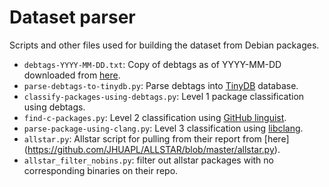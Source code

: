 # Dataset parser

Scripts and other files used for building the dataset from Debian packages.

- `debtags-YYYY-MM-DD.txt`: Copy of debtags as of YYYY-MM-DD downloaded from [here](https://debtags.debian.org/exports/stable-tags).
- `parse-debtags-to-tinydb.py`: Parse debtags into [TinyDB](https://tinydb.readthedocs.io/) database.
- `classify-packages-using-debtags.py`: Level 1 package classification using debtags.
- `find-c-packages.py`: Level 2 classification using [GitHub linguist](https://github.com/github/linguist).
- `parse-package-using-clang.py`: Level 3 classification using [libclang](https://pypi.org/project/libclang/).
- `allstar.py`: Allstar script for pulling from their report from [here] (https://github.com/JHUAPL/ALLSTAR/blob/master/allstar.py).
- `allstar_filter_nobins.py`: filter out allstar packages with no corresponding binaries on their repo.
